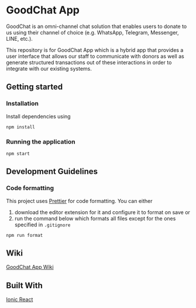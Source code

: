 # GoodChat App
GoodChat is an omni-channel chat solution that enables users to donate to us using their channel of choice (e.g. WhatsApp, Telegram, Messenger, LINE, etc.). 

This repository is for GoodChat App which is a hybrid app that provides a user interface that allows our staff to communicate with donors as well as generate structured transactions out of these interactions in order to integrate with our existing systems.

## Getting started
### Installation
Install dependencies using
```
npm install
```
### Running the application
```
npm start
```

## Development Guidelines
### Code formatting
This project uses [Prettier](https://prettier.io) for code formatting. 
You can either 
1. download the editor extension for it and configure it to format on save or 
2. run the command below which formats all files except for the ones specified in `.gitignore`
```
npm run format
```

## Wiki
[GoodChat App Wiki](https://github.com/crossroads/app.goodchat.hk/wiki)

## Built With
[Ionic React](https://ionicframework.com/docs/react)
